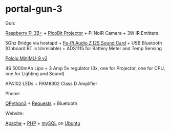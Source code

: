 # portal-gun-3
Gun:

[Raspberry Pi 3B+](https://www.raspberrypi.org/) + [PicoBit Projector](http://www.projectorcentral.com/Celluon-PicoBit.htm) + Pi NoIR Camera + 3W IR Emitters

5Ghz Bridge via hostapd + [Fe-Pi Audio Z I2S Sound Card](https://fe-pi.com/) + USB Bluetooth (Onboard BT is Unreliable) + ADS1115 for Battery Meter and Temp Sensing

[Pololu MinIMU-9 v2](https://www.pololu.com/product/1268) 

4S 5000mAh Lipo + 3 Amp 5v regulator (3x, one for Projector, one for CPU, one for Lighting and Sound)

APA102 LEDs + PAM8302 Class D Amplifier
 
Phone:

[QPython3](http://qpython.com/) + [Requests](http://docs.python-requests.org/en/latest/) + Bluetooth

Website:

[Apache](http://httpd.apache.org/) + [PHP](http://php.net/) + [mySQL](https://www.mysql.com/) on [Ubuntu](http://www.ubuntu.com/)

